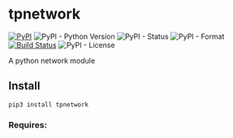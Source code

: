# tpnetwork

[![PyPI](https://img.shields.io/pypi/v/tpnetwork)](https://pypi.org/project/tpnetwork/)
![PyPI - Python Version](https://img.shields.io/pypi/pyversions/tpnetwork)
![PyPI - Status](https://img.shields.io/pypi/status/tpnetwork)
![PyPI - Format](https://img.shields.io/pypi/format/tpnetwork)
[![Build Status](https://dev.azure.com/thomaspajon/tpnetwork/_apis/build/status/tomarrok.tpnetwork?branchName=main)](https://dev.azure.com/thomaspajon/tpnetwork/_build/latest?definitionId=2&branchName=main)
![PyPI - License](https://img.shields.io/pypi/l/tpnetwork)

A python network module

## Install
`pip3 install tpnetwork`

### Requires:
